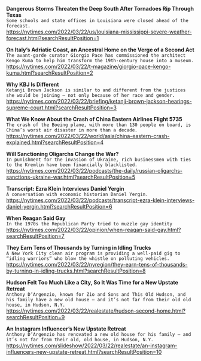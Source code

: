 **Dangerous Storms Threaten the Deep South After Tornadoes Rip Through Texas**\
`Some schools and state offices in Louisiana were closed ahead of the forecast.`\
https://nytimes.com/2022/03/22/us/louisiana-mississippi-severe-weather-forecast.html?searchResultPosition=1

**On Italy’s Adriatic Coast, an Ancestral Home on the Verge of a Second Act**\
`The avant-garde curator Giorgio Pace has commissioned the architect Kengo Kuma to help him transform the 19th-century house into a museum.`\
https://nytimes.com/2022/03/22/t-magazine/giorgio-pace-kengo-kuma.html?searchResultPosition=2

**Why KBJ Is Different**\
`Ketanji Brown Jackson is similar to and different from the justices she would be joining — not only because of her race and gender.`\
https://nytimes.com/2022/03/22/briefing/ketanji-brown-jackson-hearings-supreme-court.html?searchResultPosition=3

**What We Know About the Crash of China Eastern Airlines Flight 5735**\
`The crash of the Boeing plane, with more than 130 people on board, is China’s worst air disaster in more than a decade.`\
https://nytimes.com/2022/03/22/world/asia/china-eastern-crash-explained.html?searchResultPosition=4

**Will Sanctioning Oligarchs Change the War?**\
`In punishment for the invasion of Ukraine, rich businessmen with ties to the Kremlin have been financially blacklisted.`\
https://nytimes.com/2022/03/22/podcasts/the-daily/russian-oligarchs-sanctions-ukraine-war.html?searchResultPosition=5

**Transcript: Ezra Klein Interviews Daniel Yergin**\
`A conversation with economic historian Daniel Yergin.`\
https://nytimes.com/2022/03/22/podcasts/transcript-ezra-klein-interviews-daniel-yergin.html?searchResultPosition=6

**When Reagan Said Gay**\
`In the 1970s the Republican Party tried to muzzle gay identity `\
https://nytimes.com/2022/03/22/opinion/when-reagan-said-gay.html?searchResultPosition=7

**They Earn Tens of Thousands by Turning in Idling Trucks**\
`A New York City clean air program is providing a well-paid gig to “idling warriors” who blow the whistle on polluting vehicles.`\
https://nytimes.com/2022/03/22/nyregion/they-earn-tens-of-thousands-by-turning-in-idling-trucks.html?searchResultPosition=8

**Hudson Felt Too Much Like a City, So It Was Time for a New Upstate Retreat**\
`Anthony D’Argenzio, known for Zio and Sons and This Old Hudson, and his family have a new old house — and it’s not far from their old old house, in Hudson, N.Y.`\
https://nytimes.com/2022/03/22/realestate/hudson-second-home.html?searchResultPosition=9

**An Instagram Influencer’s New Upstate Retreat**\
`Anthony D’Argenzio has renovated a new old house for his family — and it’s not far from their old, old house, in Hudson, N.Y.`\
https://nytimes.com/slideshow/2022/03/22/realestate/an-instagram-influencers-new-upstate-retreat.html?searchResultPosition=10

